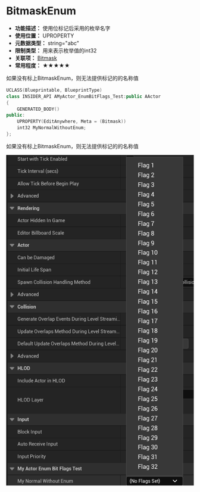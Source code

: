 ﻿# BitmaskEnum

- **功能描述：** 使用位标记后采用的枚举名字
- **使用位置：** UPROPERTY
- **元数据类型：** string="abc"
- **限制类型：** 用来表示枚举值的int32
- **关联项：** [Bitmask](../Bitmask/Bitmask.md)
- **常用程度：** ★★★★★

如果没有标上BitmaskEnum，则无法提供标记的的名称值

```cpp
UCLASS(Blueprintable, BlueprintType)
class INSIDER_API AMyActor_EnumBitFlags_Test:public AActor
{
	GENERATED_BODY()
public:
	UPROPERTY(EditAnywhere, Meta = (Bitmask))
	int32 MyNormalWithoutEnum;
};
```

如果没有标上BitmaskEnum，则无法提供标记的的名称值

![Untitled](Untitled.png)
